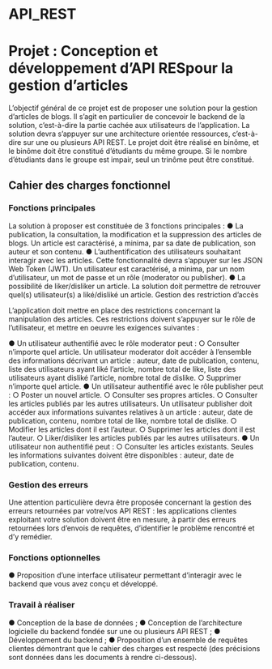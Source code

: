 # API_REST

# Projet : Conception et développement d’API RESpour la gestion d’articles

L’objectif général de ce projet est de proposer une solution pour la gestion d’articles de blogs. Il s’agit en particulier de concevoir le backend de la solution, c’est-à-dire la partie cachée aux utilisateurs de l’application. La solution devra s’appuyer sur une architecture orientée ressources, c’est-à-dire sur une
ou plusieurs API REST.
Le projet doit être réalisé en binôme, et le binôme doit être constitué d’étudiants du même groupe. Si le
nombre d’étudiants dans le groupe est impair, seul un trinôme peut être constitué.

## Cahier des charges fonctionnel

### Fonctions principales
La solution à proposer est constituée de 3 fonctions principales :
  ● La publication, la consultation, la modification et la suppression des articles de blogs. Un article est caractérisé, a minima, par sa date de publication, son         auteur et son contenu.
  ● L’authentification des utilisateurs souhaitant interagir avec les articles. Cette fonctionnalité devra
    s’appuyer sur les JSON Web Token (JWT). Un utilisateur est caractérisé, a minima, par un nom d’utilisateur, un mot de passe et un rôle (moderator ou publisher).
  ● La possibilité de liker/disliker un article. La solution doit permettre de retrouver quel(s) utilisateur(s) a liké/disliké un article. Gestion des restriction    d’accès

L’application doit mettre en place des restrictions concernant la manipulation des articles. Ces restrictions doivent s’appuyer sur le rôle de l’utilisateur, et mettre en oeuvre les exigences suivantes :

● Un utilisateur authentifié avec le rôle moderator peut :
  ○ Consulter n’importe quel article. Un utilisateur moderator doit accéder à l’ensemble des informations décrivant un article : auteur, date de publication, contenu, liste des utilisateurs ayant liké l’article, nombre total de like, liste des utilisateurs ayant disliké l’article, nombre total de dislike.
    ○ Supprimer n’importe quel article.
● Un utilisateur authentifié avec le rôle publisher peut :
    ○ Poster un nouvel article.
    ○ Consulter ses propres articles.
    ○ Consulter les articles publiés par les autres utilisateurs. Un utilisateur publisher doit accéder aux informations suivantes relatives à un article : auteur, date de publication, contenu, nombre total de like, nombre total de dislike.
    ○ Modifier les articles dont il est l’auteur.
    ○ Supprimer les articles dont il est l’auteur.
    ○ Liker/disliker les articles publiés par les autres utilisateurs.
● Un utilisateur non authentifié peut :
    ○ Consulter les articles existants. Seules les informations suivantes doivent être disponibles : auteur, date de publication, contenu.

### Gestion des erreurs
Une attention particulière devra être proposée concernant la gestion des erreurs retournées par votre/vos API REST : les applications clientes exploitant votre solution doivent être en mesure, à partir des erreurs retournées lors d’envois de requêtes, d’identifier le problème rencontré et d’y remédier.

### Fonctions optionnelles
● Proposition d’une interface utilisateur permettant d’interagir avec le backend que vous avez conçu et développé.

### Travail à réaliser
● Conception de la base de données ;
● Conception de l’architecture logicielle du backend fondée sur une ou plusieurs API REST ;
● Développement du backend ;
● Proposition d’un ensemble de requêtes clientes démontrant que le cahier des charges est respecté (des précisions sont données dans les documents à rendre ci-dessous).
